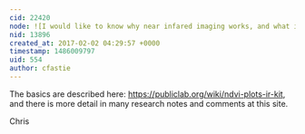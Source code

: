```yaml
---
cid: 22420
node: ![I would like to know why near infared imaging works, and what it does.](../notes/kiramac/02-02-2017/i-would-like-to-know-why-near-infared-imaging-works-and-what-it-does)
nid: 13896
created_at: 2017-02-02 04:29:57 +0000
timestamp: 1486009797
uid: 554
author: cfastie
---
```


The basics are described here: https://publiclab.org/wiki/ndvi-plots-ir-kit, and there is more detail in many research notes and comments at this site.

Chris